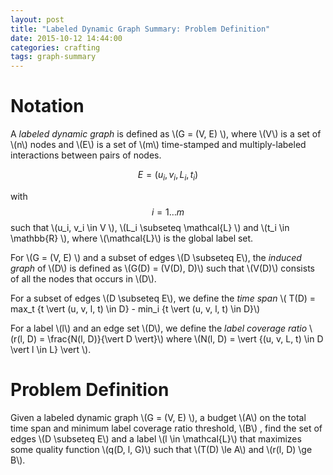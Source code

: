 ```yaml
---
layout: post
title: "Labeled Dynamic Graph Summary: Problem Definition"
date: 2015-10-12 14:44:00
categories: crafting
tags: graph-summary
---
```


# Notation

A *labeled dynamic graph* is defined as \\(G = (V, E) \\), where \\(V\\) is a set of \\(n\\) nodes and \\(E\\) is a set of \\(m\\) time-stamped and multiply-labeled interactions between pairs of nodes.

$$ E = {(u_i, v_i, L_i, t_i)} $$

with $$ i = 1 \ldots m $$ such that \\(u_i, v_i \in V \\), \\(L_i \subseteq \mathcal{L} \\) and \\(t_i \in \mathbb{R} \\), where \\(\mathcal{L}\\) is the global label set.

For \\(G = (V, E) \\)  and a subset of edges \\(D \subseteq E\\), the *induced graph* of \\(D\\) is defined as \\(G(D) = (V(D), D)\\) such that \\(V(D)\\) consists of all the nodes that occurs in \\(D\\).

For a subset of edges \\(D \subseteq E\\), we define the *time span*  \\( T(D) = max_t {t \vert (u, v, l, t) \in D}  - min_i {t \vert (u, v, l, t) \in D}\\)

For a label \\(l\\) and an edge set \\(D\\), we define the *label coverage ratio* \\(r(l, D) = \frac{N(l, D)}{\vert D \vert}\\) where \\(N(l, D) = \vert {(u, v, L, t) \in D \vert l \in L} \vert \\).



# Problem Definition

Given a labeled dynamic graph \\(G = (V, E) \\), a budget \\(A\\) on the total time span and minimum label coverage ratio threshold, \\(B\\) , find the set of edges \\(D \subseteq E\\) and a label \\(l \in \mathcal{L}\\) that maximizes some quality function \\(q(D, l, G)\\) such that \\(T(D) \le A\\) and \\(r(l, D) \ge B\\).

